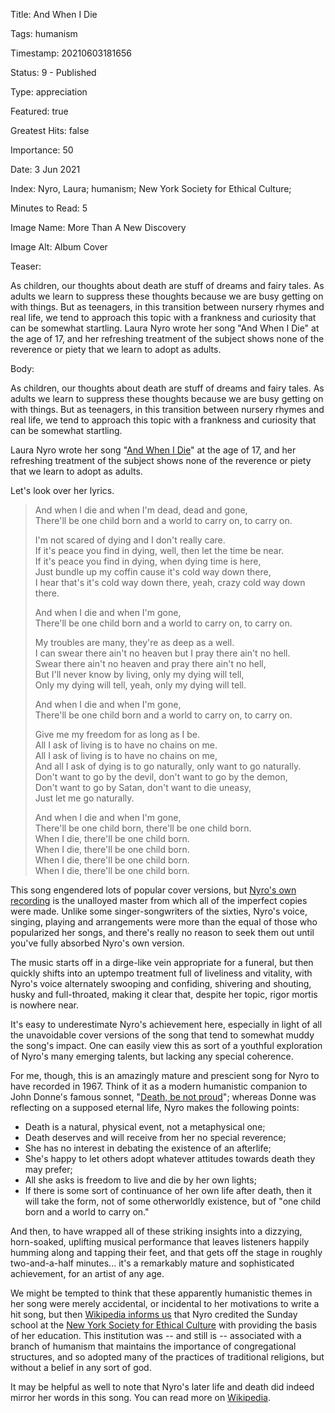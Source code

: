 Title:  And When I Die

Tags:   humanism

Timestamp: 20210603181656

Status: 9 - Published

Type:   appreciation

Featured: true

Greatest Hits: false

Importance: 50

Date:   3 Jun 2021

Index:  Nyro, Laura; humanism; New York Society for Ethical Culture; 

Minutes to Read: 5

Image Name: More Than A New Discovery

Image Alt: Album Cover

Teaser: 

As children, our thoughts about death are stuff of dreams and fairy tales. As adults we learn to suppress these thoughts because we are busy getting on with things. But as teenagers, in this transition between nursery rhymes and real life, we tend to approach this topic with a frankness and curiosity that can be somewhat startling. Laura Nyro wrote her song "And When I Die" at the age of 17, and her refreshing treatment of the subject shows none of the reverence or piety that we learn to adopt as adults.

Body: 

As children, our thoughts about death are stuff of dreams and fairy tales. As adults we learn to suppress these thoughts because we are busy getting on with things. But as teenagers, in this transition between nursery rhymes and real life, we tend to approach this topic with a frankness and curiosity that can be somewhat startling. 

Laura Nyro wrote her song "[And When I Die][apple]" at the age of 17, and her refreshing treatment of the subject shows none of the reverence or piety that we learn to adopt as adults.

Let's look over her lyrics. 

> And when I die and when I'm dead, dead and gone,   
> There'll be one child born and a world to carry on, to carry on.  
>  
> I'm not scared of dying and I don't really care.   
> If it's peace you find in dying, well, then let the time be near.   
> If it's peace you find in dying, when dying time is here,   
> Just bundle up my coffin cause it's cold way down there,   
> I hear that's it's cold way down there, yeah, crazy cold way down there.   
> 
> And when I die and when I'm gone,   
> There'll be one child born and a world to carry on, to carry on.   
> 
> My troubles are many, they're as deep as a well.  
> I can swear there ain't no heaven but I pray there ain't no hell.   
> Swear there ain't no heaven and pray there ain't no hell,   
> But I'll never know by living, only my dying will tell,   
> Only my dying will tell, yeah, only my dying will tell.   
> 
> And when I die and when I'm gone,   
> There'll be one child born and a world to carry on, to carry on.   
> 
> Give me my freedom for as long as I be.  
> All I ask of living is to have no chains on me.   
> All I ask of living is to have no chains on me,   
> And all I ask of dying is to go naturally, only want to go naturally.  
> Don't want to go by the devil, don't want to go by the demon,     
> Don't want to go by Satan, don't want to die uneasy,  
> Just let me go naturally.     
> 
> And when I die and when I'm gone,   
> There'll be one child born, there'll be one child born.   
> When I die, there'll be one child born.  
> When I die, there'll be one child born.  
> When I die, there'll be one child born.  
> When I die, there'll be one child born.  

This song engendered lots of popular cover versions, but [Nyro's own recording][apple] is the unalloyed master from which all of the imperfect copies were made. Unlike some singer-songwriters of the sixties, Nyro's voice, singing, playing and arrangements were more than the equal of those who popularized her songs, and there's really no reason to seek them out until you've fully absorbed Nyro's own version. 

The music starts off in a dirge-like vein appropriate for a funeral, but then quickly shifts into an uptempo treatment full of liveliness and vitality, with Nyro's voice alternately swooping and confiding, shivering and shouting, husky and full-throated, making it clear that, despite her topic, rigor mortis is nowhere near. 

It's easy to underestimate Nyro's achievement here, especially in light of all the unavoidable cover versions of the song that tend to somewhat muddy the song's impact. One can easily view this as sort of a youthful exploration of Nyro's many emerging talents, but lacking any special coherence. 

For me, though, this is an amazingly mature and prescient song for Nyro to have recorded in 1967. Think of it as a modern humanistic companion to John Donne's famous sonnet, "[Death, be not proud](https://www.poets.org/poetsorg/poem/death-be-not-proud-holy-sonnet-10)"; whereas Donne was reflecting on a supposed eternal life, Nyro makes the following points:

* Death is a natural, physical event, not a metaphysical one;
* Death deserves and will receive from her no special reverence;
* She has no interest in debating the existence of an afterlife;
* She's happy to let others adopt whatever attitudes towards death they may prefer;
* All she asks is freedom to live and die by her own lights;
* If there is some sort of continuance of her own life after death, then it will take the form, not of some otherworldly existence, but of "one child born and a world to carry on."

And then, to have wrapped all of these striking insights into a dizzying, horn-soaked, uplifting musical performance that leaves listeners happily humming along and tapping their feet, and that gets off the stage in roughly two-and-a-half minutes... it's a remarkably mature and sophisticated achievement, for an artist of any age. 

We might be tempted to think that these apparently humanistic themes in her song were merely accidental, or incidental to her motivations to write a hit song, but then [Wikipedia informs us][pedia] that Nyro credited the Sunday school at the [New York Society for Ethical Culture][enyc] with providing the basis of her education. This institution was -- and still is -- associated with a branch of humanism that maintains the importance of congregational structures, and so adopted many of the practices of traditional religions, but without a belief in any sort of god.   

It may be helpful as well to note that Nyro's later life and death did indeed mirror her words in this song. You can read more on [Wikipedia](https://en.wikipedia.org/wiki/Laura_Nyro).

[apple]: https://music.apple.com/us/album/and-when-i-die/463898594?i=463898627

[enyc]: https://ethical.nyc

[pedia]: https://en.wikipedia.org/wiki/Laura_Nyro
